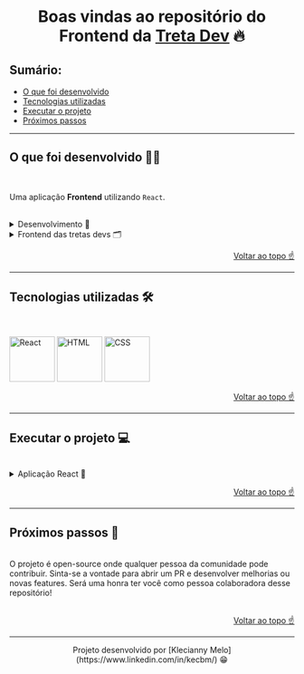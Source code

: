 <h1 id="top" align="center">Boas vindas ao repositório do Frontend da <a href="https://github.com/lincolixavier/tretadev">Treta Dev</a> 🔥</h1>

<h2>Sumário:</h2>

- [O que foi desenvolvido](#summary)
- [Tecnologias utilizadas](#tech)
- [Executar o projeto](#execute)
- [Próximos passos](#nextSteps)

---

<h2 id="summary">O que foi desenvolvido 👩‍💻</h2>

<br>

Uma aplicação **Frontend** utilizando `React`.

<br>

<details><summary>Desenvolvimento 🎯</summary>
<p>
A idéia da aplicação foi do <a href="https://www.linkedin.com/in/eric-viana/">Eric Viana</a> e a execução foi realizada por mim, <a href="https://www.linkedin.com/in/kecbm/">Klecianny Melo</a>.
</p>
</details>

<details><summary>Frontend das tretas devs 🗂</summary>
<p>
<a href="https://tretadev.vercel.app/">Na aplicação</a> você tem acesso a todas as tretas cadastradas no repositório <a href="https://github.com/lincolixavier/tretadev">Treta Dev</a> do <a href="https://github.com/lincolixavier">Lincoli Xavier</a>. É possivel filtrar as tretas por tema, como HTML, Java e JavaScript.
</p>
</details>

<p align="right"><a href="#top">Voltar ao topo ☝</a></p>

---

<h2 id="tech">Tecnologias utilizadas 🛠</h2>

<br>

<img title="React" alt="React" height="80" width="80" src="https://cdn.jsdelivr.net/gh/devicons/devicon/icons/react/react-original.svg" /> <img title="HTML" alt="HTML" height="80" width="80" src="https://cdn.jsdelivr.net/gh/devicons/devicon/icons/html5/html5-original.svg" /> <img title="CSS" alt="CSS" height="80" width="80" src="https://cdn.jsdelivr.net/gh/devicons/devicon/icons/css3/css3-original.svg" />

<p align="right"><a href="#top">Voltar ao topo ☝</a></p>

---

<h2 id="execute">Executar o projeto 💻</h2>

<br>

<details><summary>Aplicação React 🎉</summary>
<p>
Para instalar as dependências e iniciar a aplicação React, execute os comandos na ordem a seguir:

```bash
  cd tretadev
```

```bash
  cd src
```

```bash
  npm install
```

```bash
  npm start
```

</p>
</details>

<p align="right"><a href="#top">Voltar ao topo ☝</a></p>

---

<h2 id="nextSteps">Próximos passos 🚀</h2>

<br>
O projeto é open-source onde qualquer pessoa da comunidade pode contribuir. Sinta-se a vontade para abrir um PR e desenvolver melhorias ou novas features. Será uma honra ter você como pessoa colaboradora desse repositório!
<br>
<br>

<p align="right"><a href="#top">Voltar ao topo ☝</a></p>

---

<p align="center">Projeto desenvolvido por [Klecianny Melo](https://www.linkedin.com/in/kecbm/) 😁</p>
